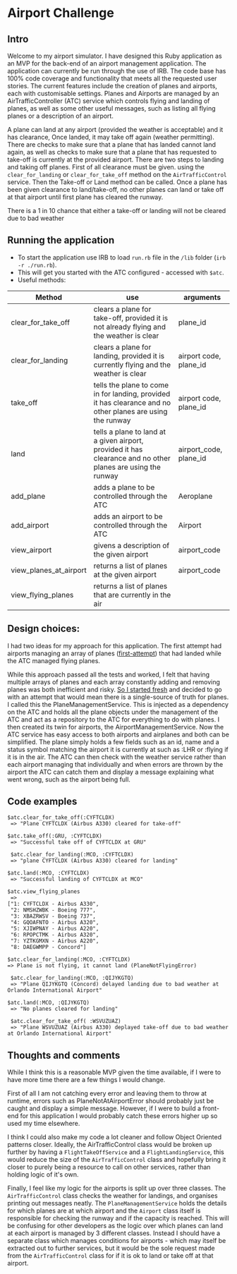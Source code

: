 # Airport Challenge

## Intro

Welcome to my airport simulator. I have designed this Ruby application as an MVP for the back-end of an airport management application. The application can currently be run through the use of IRB. The code base has 100% code coverage and functionality that meets all the requested user stories. The current features include the creation of planes and airports, each with customisable settings. Planes and Airports are managed by an AirTrafficController (ATC) service which controls flying and landing of planes, as well as some other useful messages, such as listing all flying planes or a description of an airport.

A plane can land at any airport (provided the weather is acceptable) and it has clearance, Once landed, it may take off again (weather permitting). There are checks to make sure that a plane that has landed cannot land again, as well as checks to make sure that a plane that has requested to take-off is currently at the provided airport. There are two steps to landing and taking off planes. First of all clearance must be given. using the `clear_for_landing` or `clear_for_take_off` method on the `AirTrafficControl` service. Then the Take-off or Land method can be called. Once a plane has been given clearance to land/take-off, no other planes can land or take off at that airport until first plane has cleared the runway.

There is a 1 in 10 chance that either a take-off or landing will not be cleared due to bad weather

## Running the application

- To start the application use IRB to load `run.rb` file in the `/lib` folder (`irb -r ./run.rb`).
- This will get you started with the ATC configured - accessed with `$atc`.
- Useful methods:

| Method                 | use                                                                                                          | arguments              |
| ---------------------- | ------------------------------------------------------------------------------------------------------------ | ---------------------- |
| clear_for_take_off     | clears a plane for take-off, provided it is not already flying and the weather is clear                      | plane_id               |
| clear_for_landing      | clears a plane for landing, provided it is currently flying and the weather is clear                         | airport code, plane_id |
| take_off               | tells the plane to come in for landing, provided it has clearance and no other planes are using the runway   | airport code, plane_id |
| land                   | tells a plane to land at a given airport, provided it has clearance and no other planes are using the runway | airport_code, plane_id |
| add_plane              | adds a plane to be controlled through the ATC                                                                | Aeroplane              |
| add_airport            | adds an airport to be controlled through the ATC                                                             | Airport                |
| view_airport           | givens a description of the given airport                                                                    | airport_code           |
| view_planes_at_airport | returns a list of planes at the given airport                                                                | airport_code           |
| view_flying_planes     | returns a list of planes that are currently in the air                                                       |

## Design choices:

I had two ideas for my approach for this application. The first attempt had airports managing an array of planes ([first-attempt](https://github.com/stevej763/airport_challenge/tree/friday)) that had landed while the ATC managed flying planes.

While this approach passed all the tests and worked, I felt that having multiple arrays of planes and each array constantly adding and removing planes was both inefficient and risky. [So I started fresh](docs/plan_2.0.PNG) and decided to go with an attempt that would mean there is a single-source of truth for planes. I called this the PlaneManagementService. This is injected as a dependency on the ATC and holds all the plane objects under the management of the ATC and act as a repository to the ATC for everything to do with planes. I then created its twin for airports, the AirportManagementService. Now the ATC service has easy access to both airports and airplanes and both can be simplified. The plane simply holds a few fields such as an id, name and a status symbol matching the airport it is currently at such as :LHR or :flying if it is in the air. The ATC can then check with the weather service rather than each airport managing that individually and when errors are thrown by the airport the ATC can catch them and display a message explaining what went wrong, such as the airport being full.

## Code examples

```
$atc.clear_for_take_off(:CYFTCLDX)
 => "Plane CYFTCLDX (Airbus A330) cleared for take-off"

$atc.take_off(:GRU, :CYFTCLDX)
 => "Successful take off of CYFTCLDX at GRU"

 $atc.clear_for_landing(:MCO, :CYFTCLDX)
 => "plane CYFTCLDX (Airbus A330) cleared for landing"

$atc.land(:MCO, :CYFTCLDX)
 => "Successful landing of CYFTCLDX at MCO"
```

```
$atc.view_flying_planes
 =>
["1: CYFTCLDX - Airbus A330",
 "2: NMSHZWBK - Boeing 777",
 "3: XBAZRWSV - Boeing 737",
 "4: GQOAFNTO - Airbus A320",
 "5: XJIWPNAY - Airbus A220",
 "6: RPOPCTMK - Airbus A320",
 "7: YZTKGMXN - Airbus A220",
 "8: DAEGWMPP - Concord"]
```

```
$atc.clear_for_landing(:MCO, :CYFTCLDX)
=> Plane is not flying, it cannot land (PlaneNotFlyingError)

 $atc.clear_for_landing(:MCO, :QIJYKGTQ)
 => "Plane QIJYKGTQ (Concord) delayed landing due to bad weather at Orlando International Airport"

$atc.land(:MCO, :QIJYKGTQ)
 => "No planes cleared for landing"

 $atc.clear_for_take_off( :WSVUZUAZ)
 => "Plane WSVUZUAZ (Airbus A330) deplayed take-off due to bad weather at Orlando International Airport"
```

## Thoughts and comments

While I think this is a reasonable MVP given the time available, if I were to have more time there are a few things I would change.

First of all I am not catching every error and leaving them to throw at runtime, errors such as PlaneNotAtAirportError should probably just be caught and display a simple message. However, if I were to build a front-end for this application I would probably catch these errors higher up so used my time elsewhere.

I think I could also make my code a lot cleaner and follow Object Oriented patterns closer. Ideally, the AirTrafficControl class would be broken up further by having a `FlightTakeOffService` and a `FlightLandingService`, this would reduce the size of the `AirTrafficControl` class and hopefully bring it closer to purely being a resource to call on other services, rather than holding logic of it's own.

Finally, I feel like my logic for the airports is split up over three classes. The `AirTrafficControl` class checks the weather for landings, and organises printing out messages neatly. The `PlaneManagementService` holds the details for which planes are at which airport and the `Airport` class itself is responsible for checking the runway and if the capacity is reached. This will be confusing for other developers as the logic over which planes can land at each airport is managed by 3 different classes. Instead I should have a separate class which manages conditions for airports - which may itself be extracted out to further services, but it would be the sole request made from the `AirTrafficControl` class for if it is ok to land or take off at that airport.
